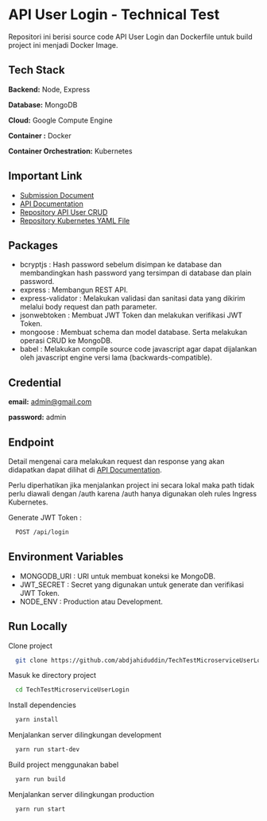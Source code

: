 
# API User Login - Technical Test

Repositori ini berisi source code API User Login dan Dockerfile untuk build project ini menjadi Docker Image.




## Tech Stack

**Backend:** Node, Express

**Database:** MongoDB

**Cloud:** Google Compute Engine

**Container :** Docker

**Container Orchestration:** Kubernetes



## Important Link

 - [Submission Document](https://jahiduddin.notion.site/Deall-Backend-Engineer-Test-cfa2d5277eea4483b99c8e4228fff44f)
 - [API Documentation](https://documenter.getpostman.com/view/3903208/2s8YzXteda)
 - [Repository API User CRUD](https://github.com/abdjahiduddin/TechTestMicroserviceUsers)
 - [Repository Kubernetes YAML File](https://github.com/abdjahiduddin/TechTestKubeYaml)


## Packages
- bcryptjs : Hash password sebelum disimpan ke database dan membandingkan hash password yang tersimpan di database dan plain password.
- express : Membangun REST API.
- express-validator : Melakukan validasi dan sanitasi data yang dikirim melalui body request dan path parameter.
- jsonwebtoken : Membuat JWT Token dan melakukan verifikasi JWT Token.
- mongoose : Membuat schema dan model database. Serta melakukan operasi CRUD ke MongoDB.
- babel : Melakukan compile source code javascript agar dapat dijalankan oleh javascript engine versi lama (backwards-compatible).

## Credential
**email:** admin@gmail.com

**password:** admin

## Endpoint
Detail mengenai cara melakukan request dan response yang akan didapatkan dapat dilihat di [API Documentation](https://documenter.getpostman.com/view/3903208/2s8YzXteda).

Perlu diperhatikan jika menjalankan project ini secara lokal maka path tidak perlu diawali dengan /auth karena /auth hanya digunakan oleh rules Ingress Kubernetes.

Generate JWT Token :
```bash
  POST /api/login
```


## Environment Variables
- MONGODB_URI : URI untuk membuat koneksi ke MongoDB.
- JWT_SECRET : Secret yang digunakan untuk generate dan verifikasi JWT Token.
- NODE_ENV : Production atau Development.

## Run Locally

Clone project

```bash
  git clone https://github.com/abdjahiduddin/TechTestMicroserviceUserLogin.git
```

Masuk ke directory project 

```bash
  cd TechTestMicroserviceUserLogin
```

Install dependencies

```bash
  yarn install
```

Menjalankan server dilingkungan development

```bash
  yarn run start-dev
```

Build project menggunakan babel

```bash
  yarn run build
```

Menjalankan server dilingkungan production

```bash
  yarn run start
```

